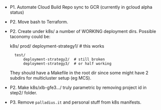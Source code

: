 
* P1. Automate Cloud Build Repo sync to GCR (currently in gcloud alpha status)

* P2. Move bash to Terraform.

* P2. Create under k8s/ a number of WORKING deployment dirs. Possible taconomy could be: 

    k8s/
        prod/
            deployment-strategy1/ # this works
            
        test/
            deployment-strategy2/  # still broken
            deployment-strategy3/  # or half working
    
    They should have a Makefile in the root dir since some might have 2 subdirs for multicluster setup (eg MCS).

* P2. Make k8s/xlb-gfe3.../ truly parametric by removing project id in step2/ folder.

* P3. Remove `palladius.it` and personal stuff from k8s manifests.
